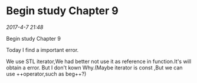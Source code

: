Begin study Chapter 9
==================================

*2017-4-7 21:48*

Begin study Chapter 9

Today I find a important error.

We use STL iterator,We had better not use it as reference in function.It's will obtain a error.
But I don't kown Why.(Maybe iterator is const ,But we can use ++operator,such as beg++?)

